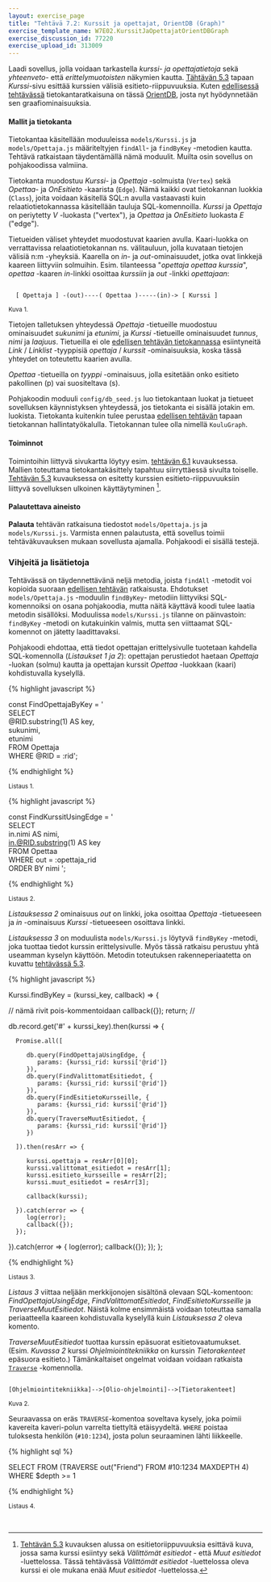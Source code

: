 ```yaml
---
layout: exercise_page
title: "Tehtävä 7.2: Kurssit ja opettajat, OrientDB (Graph)"
exercise_template_name: W7E02.KurssitJaOpettajatOrientDBGraph
exercise_discussion_id: 77220
exercise_upload_id: 313009
---
```


Laadi sovellus, jolla voidaan tarkastella *kurssi- ja opettajatietoja* sekä *yhteenveto-* että *erittelymuotoisten* näkymien kautta. [Tähtävän 5.3](../../osa5/tehtava53) tapaan  *Kurssi*-sivu esittää kurssien välisiä esitieto-riippuvuuksia. Kuten [edellisessä tehtävässä](../tehtava71) tietokantaratkaisuna on tässä [OrientDB][OrientDB], josta nyt hyödynnetään sen graafiominaisuuksia.

[OrientDB]: http://orientdb.com

#### Mallit ja tietokanta

Tietokantaa käsitellään moduuleissa `models/Kurssi.js` ja `models/Opettaja.js` määriteltyjen `findAll`- ja `findByKey` -metodien kautta. Tehtävä ratkaistaan täydentämällä nämä moduulit. Muilta osin sovellus on pohjakoodissa valmiina.

Tietokanta muodostuu *Kurssi*- ja *Opettaja* -solmuista (`Vertex`) sekä *Opettaa*- ja *OnEsitieto* -kaarista (`Edge`). Nämä kaikki ovat tietokannan luokkia (`Class`), joita voidaan käsitellä SQL:n avulla vastaavasti kuin relaatiotietokannassa käsitellään tauluja SQL-komennoilla. *Kurssi* ja *Opettaja* on periytetty *V* -luokasta ("vertex"), ja *Opettaa* ja *OnEsitieto* luokasta *E* ("edge").

Tietueiden väliset yhteydet muodostuvat kaarien avulla. Kaari-luokka on verrattavissa relaatiotietokannan ns. välitauluun, jolla kuvataan tietojen välisiä n:m -yheyksiä. Kaarella on *in*- ja *out*-ominaisuudet, jotka ovat linkkejä kaareen liittyviin solmuihin. Esim. tilanteessa "*opettaja opettaa kurssia*", *opettaa* -kaaren *in*-linkki osoittaa *kurssiin* ja *out* -linkki *opettajaan*:

~~~~

  [ Opettaja ] -(out)----( Opettaa )-----(in)-> [ Kurssi ]

~~~~
<small>Kuva 1. </small>

Tietojen talletuksen yhteydessä *Opettaja* -tietueille muodostuu ominaisuudet *sukunimi* ja *etunimi*, ja *Kurssi* -tietueille ominaisuudet *tunnus*, *nimi* ja *laajuus*. Tietueilla ei ole [edellisen tehtävän tietokannassa](../tehtava71/#mallit-ja-tietokanta) esiintyneitä *Link* / *Linklist* -tyyppisiä *opettaja* / *kurssit* -ominaisuuksia, koska tässä yhteydet on toteutettu kaarien avulla. 

*Opettaa* -tietueilla on *tyyppi* -ominaisuus, jolla esitetään onko esitieto pakollinen (p) vai suositeltava (s).

Pohjakoodin moduuli `config/db_seed.js` luo tietokantaan luokat ja tietueet sovelluksen käynnistyksen yhteydessä, jos tietokanta ei sisällä jotakin em. luokista. Tietokanta kuitenkin tulee perustaa [edellisen tehtävän](../tehtava71/#orientdbn-asennus-ja-tietokannan-perustaminen) tapaan tietokannan 
hallintatyökalulla. Tietokannan tulee olla nimellä `KouluGraph`. 


#### Toiminnot

Toimintoihin liittyvä sivukartta löytyy esim. [tehtävän 6.1](../../osa6/tehtava61/#toiminnot) kuvauksessa. Mallien toteuttama tietokantakäsittely tapahtuu siirryttäessä sivulta toiselle. [Tehtävän 5.3](../../osa5/tehtava53) kuvauksessa on esitetty kurssien esitieto-riippuvuuksiin liittyvä sovelluksen ulkoinen käyttäytyminen [^1].

[^1]: [Tehtävän 5.3](../../osa5/tehtava53) kuvauksen alussa on esitietoriippuvuuksia esittävä kuva, jossa sama kurssi esiintyy sekä *Välittömät esitiedot* - että *Muut esitiedot* -luettelossa. Tässä tehtävässä *Välittömät esitiedot* -luettelossa oleva kurssi ei ole mukana enää *Muut esitiedot* -luettelossa.

#### Palautettava aineisto

**Palauta** tehtävän ratkaisuna tiedostot `models/Opettaja.js` ja `models/Kurssi.js`. Varmista ennen palautusta, että sovellus toimii tehtäväkuvauksen mukaan sovellusta ajamalla. Pohjakoodi ei sisällä testejä.

### Vihjeitä ja lisätietoja

Tehtävässä on täydennettävänä neljä metodia, joista `findAll` -metodit voi kopioida suoraan [edellisen tehtävän](../tehtava71) ratkaisusta. Ehdotukset `models/Opettaja.js` -moduulin `findByKey`- metodiin liittyviksi SQL-komennoiksi on osana pohjakoodia, mutta näitä käyttävä koodi tulee laatia metodin sisällöksi. Moduulissa `models/Kurssi.js` tilanne on päinvastoin: `findByKey` -metodi on kutakuinkin valmis, mutta sen viittaamat SQL-komennot on jätetty laadittavaksi.

Pohjakoodi ehdottaa, että tiedot opettajan erittelysivulle tuotetaan kahdella SQL-komennolla (*Listaukset 1 ja 2*): opettajan perustiedot haetaan *Opettaja* -luokan (solmu) kautta ja opettajan kurssit *Opettaa* -luokkaan (kaari) kohdistuvalla kyselyllä.


{% highlight javascript %}

const FindOpettajaByKey = '\
SELECT \
   @RID.substring(1) AS key, \
   sukunimi, \
   etunimi \
FROM Opettaja \
WHERE @RID = :rid';

{% endhighlight %}

<small>Listaus 1. </small>


{% highlight javascript %}

const FindKurssitUsingEdge = '\
SELECT \
  in.nimi AS nimi,    \
  in.@RID.substring(1) AS key \
FROM Opettaa \
WHERE out = :opettaja_rid \
ORDER BY nimi ';

{% endhighlight %}

<small>Listaus 2. </small>

*Listauksessa 2* ominaisuus *out* on linkki, joka osoittaa *Opettaja* -tietueeseen ja *in* -ominaisuus *Kurssi* -tietueeseen osoittava linkki. 

*Listauksessa 3* on moduulista `models/Kurssi.js` löytyvä `findByKey` -metodi, joka tuottaa tiedot kurssin erittelysivulle. Myös tässä ratkaisu perustuu yhtä useamman kyselyn käyttöön. Metodin toteutuksen rakenneperiaatetta on kuvattu [tehtävässä 5.3](../../osa5/tehtava53/#tehtvn-toteutuksesta). 


{% highlight javascript %}


Kurssi.findByKey = (kurssi_key, callback) => {

   // nämä rivit pois-kommentoidaan
   callback({});
   return;
   //

   db.record.get('#' + kurssi_key).then(kurssi => {
   
      Promise.all([
      
         db.query(FindOpettajaUsingEdge, {
            params: {kurssi_rid: kurssi['@rid']}
         }),
         db.query(FindValittomatEsitiedot, {
            params: {kurssi_rid: kurssi['@rid']}
         }),
         db.query(FindEsitietoKursseille, {
            params: {kurssi_rid: kurssi['@rid']}
         }),
         db.query(TraverseMuutEsitiedot, {
            params: {kurssi_rid: kurssi['@rid']}
         })
         
      ]).then(resArr => {
      
         kurssi.opettaja = resArr[0][0];
         kurssi.valittomat_esitiedot = resArr[1];
         kurssi.esitieto_kursseille = resArr[2];
         kurssi.muut_esitiedot = resArr[3];
         
         callback(kurssi);
         
      }).catch(error => {
         log(error);
         callback({});
      });
   }).catch(error => {
      log(error);
      callback({});
   });
};

{% endhighlight %}

<small>Listaus 3. </small>


*Listaus 3* viittaa neljään merkkijonojen sisältönä olevaan SQL-komentoon: *FindOpettajaUsingEdge*, *FindValittomatEsitiedot*, *FindEsitietoKursseille* ja *TraverseMuutEsitiedot*. Näistä kolme ensimmäistä voidaan toteuttaa samalla periaatteella kaareen kohdistuvalla kyselyllä kuin *Listauksessa 2* oleva komento. 

*TraverseMuutEsitiedot* tuottaa kurssin epäsuorat esitietovaatumukset. (Esim. *Kuvassa 2* kurssi *Ohjelmiointitekniikka* on kurssin *Tietorakenteet* epäsuora esitieto.) Tämänkaltaiset ongelmat voidaan voidaan ratkaista [`Traverse`][Traverse] -komennolla.

[Traverse]: http://orientdb.com/docs/last/SQL-Traverse.html

~~~~

[Ohjelmiointitekniikka]-->[Olio-ohjelmointi]-->[Tietorakenteet]

~~~~
 
<small>Kuva 2. </small>


Seuraavassa on eräs `TRAVERSE`-komentoa soveltava kysely, joka poimii kavereita kaveri-polun varrelta tiettyltä etäisyydeltä. `WHERE` poistaa tuloksesta henkilön (`#10:1234`), josta polun seuraaminen lähti liikkeelle.

{% highlight sql %}

SELECT 
FROM (TRAVERSE out("Friend") FROM #10:1234 MAXDEPTH 4) 
WHERE $depth >= 1


{% endhighlight %}

<small>Listaus 4. </small>


<br/>



